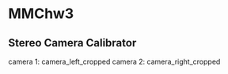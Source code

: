 # MMChw3


## Stereo Camera Calibrator
camera 1: camera_left_cropped
camera 2: camera_right_cropped
